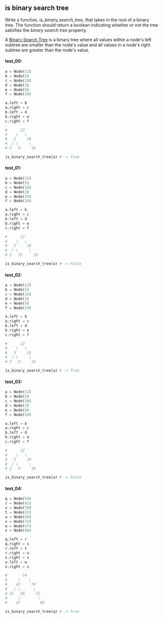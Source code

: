 ## is binary search tree

Write a function, *is\_binary\_search\_tree*, that takes in the root of a binary tree. The function should
return a boolean indicating whether or not the tree satisfies the *binary search tree* property.

A [Binary Search Tree](https:#en.wikipedia.org/wiki/Binary_search_tree) is a binary tree where all
values within a node's left subtree are smaller than the node's value and all values in a node's
right subtree are greater than the node's value.

#### test_00:

```python
a = Node(12)
b = Node(5)
c = Node(18)
d = Node(3)
e = Node(9)
f = Node(19)

a.left = b
a.right = c
b.left = d
b.right = e
c.right = f

#      12
#    /   \
#   5     18
#  / \     \
# 3   9     19

is_binary_search_tree(a) # -> True
```

#### test_01:

```python
a = Node(12)
b = Node(5)
c = Node(18)
d = Node(3)
e = Node(15)
f = Node(19)

a.left = b
a.right = c
b.left = d
b.right = e
c.right = f

#      12
#    /   \
#   5     18
#  / \     \
# 3   15     19

is_binary_search_tree(a) # -> False
```

#### test_02:

```python
a = Node(12)
b = Node(5)
c = Node(15)
d = Node(3)
e = Node(9)
f = Node(19)

a.left = b
a.right = c
b.left = d
b.right = e
c.right = f

#      12
#    /   \
#   5     15
#  / \     \
# 3   9     19

is_binary_search_tree(a) # -> True
```

#### test_03:

```python
a = Node(12)
b = Node(5)
c = Node(10)
d = Node(3)
e = Node(9)
f = Node(19)

a.left = b
a.right = c
b.left = d
b.right = e
c.right = f

#      12
#    /   \
#   5     10
#  / \     \
# 3   9     19

is_binary_search_tree(a) # -> False
```

#### test_04:

```python
q = Node(54)
r = Node(42)
s = Node(70)
t = Node(31)
u = Node(50)
v = Node(72)
w = Node(47)
x = Node(90)

q.left = r
q.right = s
r.left = t
r.right = u
s.right = v
u.left = w
v.right = x

#       54
#     /    \
#    42     70
#   / \      \
# 31   50     72
#     /        \
#    47         90

is_binary_search_tree(q) # -> True
```
